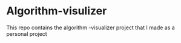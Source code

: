 # Algorithm-visulizer
This repo contains the algorithm -visualizer project that I made as a personal project
